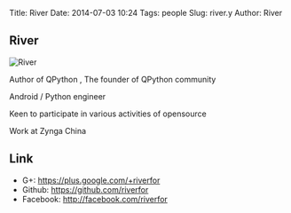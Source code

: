 Title: River
Date: 2014-07-03 10:24
Tags: people
Slug: river.y
Author: River


## River

![River](http://tp1.sinaimg.cn/1140330320/180/5617087919/1)

Author of QPython , The founder of QPython community

Android / Python engineer

Keen to participate in various activities of opensource

Work at Zynga China

## Link
- G+:   https://plus.google.com/+riverfor
- Github: https://github.com/riverfor
- Facebook:  http://facebook.com/riverfor

